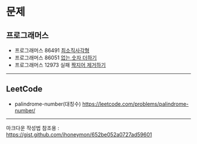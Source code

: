 #  문제


## 프로그래머스

- 프로그래머스 86491 [최소직사각형](https://programmers.co.kr/learn/courses/30/lessons/86491)
- 프로그래머스 86051 [없는 숫자 더하기](https://programmers.co.kr/learn/courses/30/lessons/86051)
- 프로그래머스 12973 실패 [짝지어 제거하기](https://programmers.co.kr/learn/courses/30/lessons/12973)


------------------------------------------------------------------------------------------------

## LeetCode

- palindrome-number(대칭수) https://leetcode.com/problems/palindrome-number/





------------------------------------------------------------------------------------------------
마크다운 작성법 참조용 : https://gist.github.com/ihoneymon/652be052a0727ad59601

